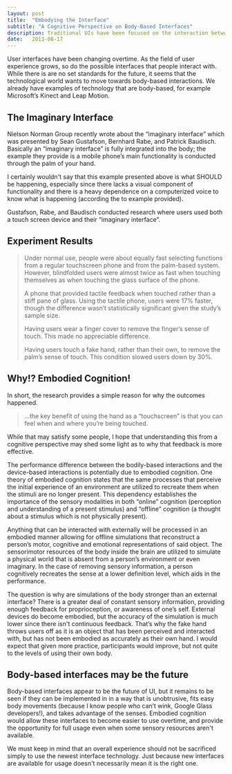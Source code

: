 ```yaml
---
layout: post
title:  "Embodying the Interface"
subtitle: "A Cognitive Perspective on Body-Based Interfaces"
description: Traditional UIs have been focused on the interaction between a machine and a person, but could body-based interfaces be the future?
date:   2013-08-17
---
```


User interfaces have been changing overtime. As the field of user experience grows, so do the possible interfaces that people interact with. While there is are no set standards for the future, it seems that the technological world wants to move towards body-based interactions. We already have examples of technology that are body-based, for example Microsoft’s Kinect and Leap Motion.

## The Imaginary Interface
Nielson Norman Group recently wrote about the “imaginary interface” which was presented by Sean Gustafson, Bernhard Rabe, and Patrick Baudisch. Basically an “imaginary interface” is fully integrated into the body; the example they provide is a mobile phone’s main functionality is conducted through the palm of your hand.

I certainly wouldn't say that this example presented above is what SHOULD be happening, especially since there lacks a visual component of functionality and there is a heavy dependence on a computerized voice to know what is happening (according the to example provided).

Gustafson, Rabe, and Baudisch conducted research where users used both a touch screen device and their “imaginary interface”.

## Experiment Results
> Under normal use, people were about equally fast selecting functions from a regular touchscreen phone and
> from the palm-based system. However, blindfolded users were almost twice as fast when touching themselves
> as when touching the glass surface of the phone.
>
> A phone that provided tactile feedback when touched rather than a stiff pane of glass. Using the tactile
> phone, users were 17% faster, though the difference wasn’t statistically significant given the study’s
> sample size.
>
> Having users wear a finger cover to remove the finger’s sense of touch. This made no appreciable difference.
>
> Having users touch a fake hand, rather than their own, to remove the palm’s sense of touch. This condition slowed users down by 30%.

## Why!? Embodied Cognition!
In short, the research provides a simple reason for why the outcomes happened.

> &#8230;the key benefit of using the hand as a “touchscreen” is that you can feel when and where you’re being touched.

While that may satisfy some people, I hope that understanding this from a cognitive perspective may shed some light as to why that feedback is more effective.

The performance difference between the bodily-based interactions and the device-based interactions is potentially due to embodied cognition. One theory of embodied cognition states that the same processes that perceive the initial experience of an environment are utilized to recreate them when the stimuli are no longer present. This dependency establishes the importance of the sensory modalities in both “online” cognition (perception and understanding of a present stimulus) and “offline” cognition (a thought about a stimulus which is not physically present).

Anything that can be interacted with externally will be processed in an embodied manner allowing for offline simulations that reconstruct a person’s motor, cognitive and emotional representations of said object. The sensorimotor resources of the body inside the brain are utilized to simulate a physical world that is absent from a person’s environment or even imaginary. In the case of removing sensory information, a person cognitively recreates the sense at a lower definition level, which aids in the performance.

The question is why are simulations of the body stronger than an external interface? There is a greater deal of constant sensory information, providing enough feedback for proprioception, or awareness of one’s self. External devices do become embodied, but the accuracy of the simulation is much lower since there isn't continuous feedback. That’s why the fake hand throws users off as it is an object that has been perceived and interacted with, but has not been embodied as accurately as their own hand. I would expect that given more practice, participants would improve, but not quite to the levels of using their own body.

## Body-based interfaces may be the future
Body-based interfaces appear to be the future of UI, but it remains to be seen if they can be implemented in in a way that is unobtrusive, fits easy body movements (because I know people who can’t wink, Google Glass developers!), and takes advantage of the senses. Embodied cognition would allow these interfaces to become easier to use overtime, and provide the opportunity for full usage even when some sensory resources aren't available.

We must keep in mind that an overall experience should not be sacrificed simply to use the newest interface technology. Just because new interfaces are available for usage doesn't necessarily mean it is the right one.
